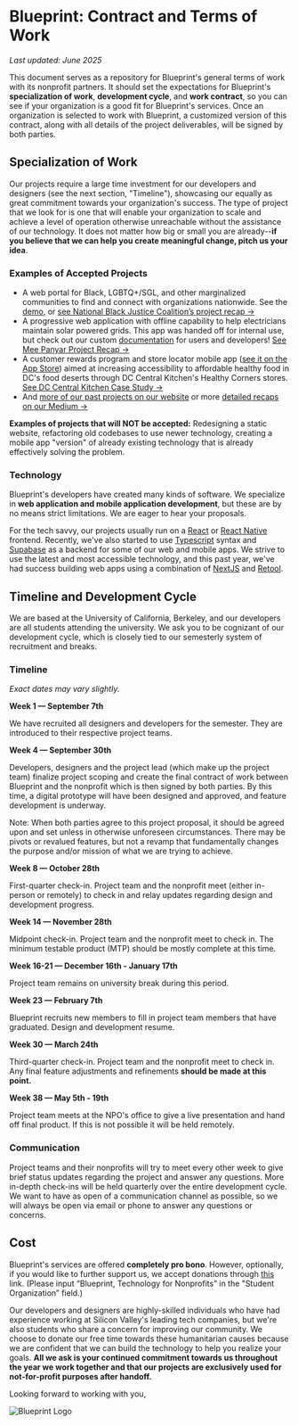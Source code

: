 # Blueprint: Contract and Terms of Work

_Last updated: June 2025_

This document serves as a repository for Blueprint's general terms of work with its nonprofit partners. It should set the expectations for Blueprint's **specialization of work**, **development cycle**, and **work contract**, so you can see if your organization is a good fit for Blueprint's services. Once an organization is selected to work with Blueprint, a customized version of this contract, along with all details of the project deliverables, will be signed by both parties.

## Specialization of Work

Our projects require a large time investment for our developers and designers (see the next section, "Timeline"), showcasing our equally as great commitment towards your organization's success. The type of project that we look for is one that will enable your organization to scale and achieve a level of operation otherwise unreachable without the assistance of our technology. It does not matter how big or small you are already--**if you believe that we can help you create meaningful change, pitch us your idea**.

### Examples of Accepted Projects

- A web portal for Black, LGBTQ+/SGL, and other marginalized communities to find and connect with organizations nationwide. See the [demo](http://nbjc-staging.herokuapp.com/), or [see National Black Justice Coalition’s project recap →](https://medium.com/blueprint/national-black-justice-coalition-a-project-recap-119189865a5f)
- A progressive web application with offline capability to help electricians maintain solar powered grids. This app was handed off for internal use, but check out our custom [documentation](https://github.com/calblueprint/meepanyar/wiki) for users and developers! [See Mee Panyar Project Recap →](https://medium.com/blueprint/mee-panyar-a-project-recap-8b3c95d6040c)
- A customer rewards program and store locator mobile app ([see it on the App Store](https://tiny.cc/HealthyCornersApp)) aimed at increasing accessibility to affordable healthy food in DC's food deserts through DC Central Kitchen's Healthy Corners stores. [See DC Central Kitchen Case Study →](https://medium.com/blueprint/expanding-access-to-healthy-food-in-food-deserts-fa83f4810fca)
- And [more of our past projects on our website](https://calblueprint.org/projects) or more [detailed recaps on our Medium →](https://medium.com/blueprint/projects/home)

**Examples of projects that will NOT be accepted:** Redesigning a static website, refactoring old codebases to use newer technology, creating a mobile app "version" of already existing technology that is already effectively solving the problem.

### Technology

Blueprint's developers have created many kinds of software. We specialize in **web application and mobile application development**, but these are by no means strict limitations. We are eager to hear your proposals.

For the tech savvy, our projects usually run on a [React](https://reactjs.org/) or [React Native](https://reactnative.dev/) frontend. Recently, we've also started to use [Typescript](https://www.typescriptlang.org/) syntax and [Supabase](https://supabase.com/) as a backend for some of our web and mobile apps. We strive to use the latest and most accessible technology, and this past year, we've had success building web apps using a combination of [NextJS](https://nextjs.org/) and [Retool](https://retool.com//).

## Timeline and Development Cycle

We are based at the University of California, Berkeley, and our developers are all students attending the university. We ask you to be cognizant of our development cycle, which is closely tied to our semesterly system of recruitment and breaks.

### Timeline

_Exact dates may vary slightly._

**Week 1 — September 7th**

We have recruited all designers and developers for the semester. They are introduced to their respective project teams.

**Week 4 — September 30th**

Developers, designers and the project lead (which make up the project team) finalize project scoping and create the final contract of work between Blueprint and the nonprofit which is then signed by both parties. By this time, a digital prototype will have been designed and approved, and feature development is underway.

Note: When both parties agree to this project proposal, it should be agreed upon and set unless in otherwise unforeseen circumstances. There may be pivots or revalued features, but not a revamp that fundamentally changes the purpose and/or mission of what we are trying to achieve.

**Week 8 — October 28th**

First-quarter check-in. Project team and the nonprofit meet (either in-person or remotely) to check in and relay updates regarding design and development progress.

**Week 14 — November 28th**

Midpoint check-in. Project team and the nonprofit meet to check in. The minimum testable product (MTP) should be mostly complete at this time.

**Week 16-21 — December 16th - January 17th**

Project team remains on university break during this period.

**Week 23 — February 7th**

Blueprint recruits new members to fill in project team members that have graduated. Design and development resume.

**Week 30 — March 24th**

Third-quarter check-in. Project team and the nonprofit meet to check in. Any final feature adjustments and refinements **should be made at this point.**

**Week 38 — May 5th - 19th**

Project team meets at the NPO's office to give a live presentation and hand off final product. If this is not possible it will be held remotely.

### Communication

Project teams and their nonprofits will try to meet every other week to give brief status updates regarding the project and answer any questions. More in-depth check-ins will be held quarterly over the entire development cycle. We want to have as open of a communication channel as possible, so we will always be open via email or phone to answer any questions or concerns.

## Cost

Blueprint's services are offered **completely pro bono**. However, optionally, if you would like to further support us, we accept donations through [this](https://donate.stripe.com/6oEeYJ5CX6Ay5a03cl) link. (Please input “Blueprint, Technology for Nonprofits” in the "Student Organization” field.)

Our developers and designers are highly-skilled individuals who have had experience working at Silicon Valley's leading tech companies, but we're also students who share a concern for improving our community. We choose to donate our free time towards these humanitarian causes because we are confident that we can build the technology to help you realize your goals. **All we ask is your continued commitment towards us throughout the year we work together and that our projects are exclusively used for not-for-profit purposes after handoff.**

Looking forward to working with you,

![Blueprint Logo](https://user-images.githubusercontent.com/5278006/32311415-bcdef6f6-bf55-11e7-9e8c-e43e786685cf.png)
